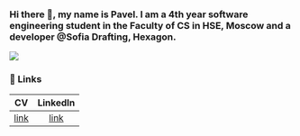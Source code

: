 ### Hi there 👋, my name is Pavel. I am a 4th year software engineering student in the Faculty of CS in HSE, Moscow and a developer @Sofia Drafting, Hexagon.

![](https://user-images.githubusercontent.com/74038190/226190894-18e959ba-d458-4a94-ac44-790190f2a947.gif)

### 🔗 Links 
|CV|LinkedIn|
|:--:|:------:|
|[link](Dzhalev_Pavel_CV_July_23.pdf)|[link](https://www.linkedin.com/in/paveldzhalev/)|


